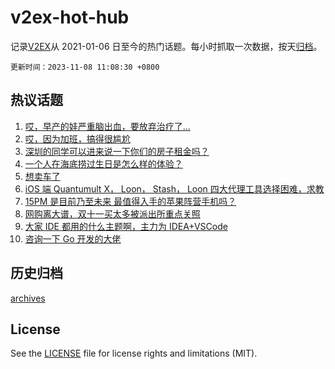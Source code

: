 # v2ex-hot-hub

 记录[V2EX](https://www.v2ex.com/)从 2021-01-06 日至今的热门话题。每小时抓取一次数据，按天[归档](archives)。

`更新时间：2023-11-08 11:08:30 +0800`

## 热议话题

1. [哎，早产的娃严重脑出血，要放弃治疗了...](https://www.v2ex.com/t/989504)
1. [哎，因为加班，搞得很尴尬](https://www.v2ex.com/t/989457)
1. [深圳的同学可以进来说一下你们的房子租金吗？](https://www.v2ex.com/t/989518)
1. [一个人在海底捞过生日是怎么样的体验？](https://www.v2ex.com/t/989704)
1. [想卖车了](https://www.v2ex.com/t/989515)
1. [iOS 端 Quantumult X， Loon， Stash， Loon 四大代理工具选择困难，求教](https://www.v2ex.com/t/989650)
1. [15PM 是目前乃至未来 最值得入手的苹果阵营手机吗？](https://www.v2ex.com/t/989466)
1. [网购离大谱，双十一买太多被派出所重点关照](https://www.v2ex.com/t/989570)
1. [大家 IDE 都用的什么主题啊，主力为 IDEA+VSCode](https://www.v2ex.com/t/989502)
1. [咨询一下 Go 开发的大佬](https://www.v2ex.com/t/989445)

## 历史归档

[archives](archives)

## License

See the [LICENSE](LICENSE) file for license rights and limitations (MIT).
